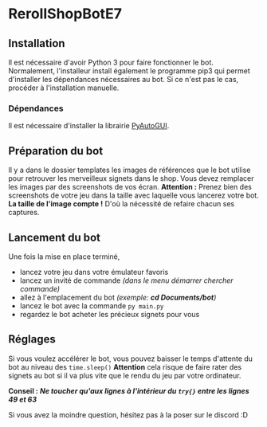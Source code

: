 # RerollShopBotE7

## Installation 

Il est nécessaire d'avoir Python 3 pour faire fonctionner le bot. 
Normalement, l'installeur install également le programme pip3 qui permet d'installer les dépendances nécessaires au bot. Si ce n'est pas le cas, procéder à l'installation manuelle.

### Dépendances

Il est nécessaire d'installer la librairie [PyAutoGUI](https://pypi.org/project/PyAutoGUI/).

## Préparation du bot

Il y a dans le dossier templates les images de références que le bot utilise pour retrouver les merveilleux signets dans le shop.
Vous devez remplacer les images par des screenshots de vos écran. 
**Attention :** Prenez bien des screenshots de votre jeu dans la taille avec laquelle vous lancerez votre bot. **La taille de l'image compte !** D'où la nécessité de refaire chacun ses captures.

## Lancement du bot

Une fois la mise en place terminé,
 - lancez votre jeu dans votre émulateur favoris
 - lancez un invité de commande *(dans le menu démarrer chercher commande)*
 - allez à l'emplacement du bot *(exemple: ***cd Documents/bot***)*
 - lancez le bot avec la commande ``py main.py``
 - regardez le bot acheter les précieux signets pour vous

## Réglages

Si vous voulez accélérer le bot, vous pouvez baisser le temps d'attente du bot au niveau des ``time.sleep()``
**Attention** cela risque de faire rater des signets au bot si il va plus vite que le rendu du jeu par votre ordinateur.

**Conseil :** ***Ne toucher qu'aux lignes à l'intérieur du ``try{}`` entre les lignes 49 et 63***

Si vous avez la moindre question, hésitez pas à la poser sur le discord :D